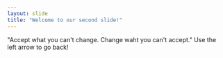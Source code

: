 ```yaml
---
layout: slide
title: "Welcome to our second slide!"
---
```

"Accept what you can't change. Change waht you can't accept."
Use the left arrow to go back!

